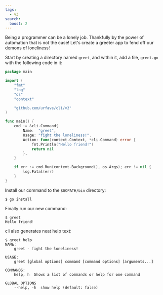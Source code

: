 ```yaml
---
tags:
  - v3
search:
  boost: 2
---
```


Being a programmer can be a lonely job. Thankfully by the power of automation
that is not the case! Let's create a greeter app to fend off our demons of
loneliness!

Start by creating a directory named `greet`, and within it, add a file,
`greet.go` with the following code in it:

<!-- {
  "output": "Hello friend!"
} -->
```go
package main

import (
	"fmt"
	"log"
	"os"
	"context"

	"github.com/urfave/cli/v3"
)

func main() {
	cmd := &cli.Command{
		Name:  "greet",
		Usage: "fight the loneliness!",
		Action: func(context.Context, *cli.Command) error {
			fmt.Println("Hello friend!")
			return nil
		},
	}

	if err := cmd.Run(context.Background(), os.Args); err != nil {
		log.Fatal(err)
	}
}
```

Install our command to the `$GOPATH/bin` directory:

```sh-session
$ go install
```

Finally run our new command:

```sh-session
$ greet
Hello friend!
```

cli also generates neat help text:

```sh-session
$ greet help
NAME:
    greet - fight the loneliness!

USAGE:
    greet [global options] command [command options] [arguments...]

COMMANDS:
    help, h  Shows a list of commands or help for one command

GLOBAL OPTIONS
    --help, -h  show help (default: false)
```
